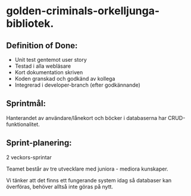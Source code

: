 # golden-criminals-orkelljunga-bibliotek.


## Definition of Done:
* Unit test gentemot user story
* Testad i alla webläsare
* Kort dokumentation skriven 
* Koden granskad och godkänd av kollega
* Integrerad i developer-branch (efter godkännande)

## Sprintmål: 
Hanterandet av användare/lånekort och böcker i databaserna har CRUD-funktionalitet. 


## Sprint-planering: 
2 veckors-sprintar

Teamet består av tre utvecklare med juniora - mediora kunskaper. 

Vi tänker att det finns ett fungerande system idag så databaser kan överföras, behöver alltså inte göras på nytt. 


